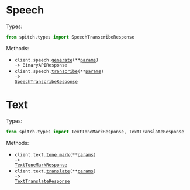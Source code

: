# Speech

Types:

```python
from spitch.types import SpeechTranscribeResponse
```

Methods:

- <code title="post /v1/speech">client.speech.<a href="./src/spitch/resources/speech.py">generate</a>(\*\*<a href="src/spitch/types/speech_generate_params.py">params</a>) -> BinaryAPIResponse</code>
- <code title="post /v1/transcriptions">client.speech.<a href="./src/spitch/resources/speech.py">transcribe</a>(\*\*<a href="src/spitch/types/speech_transcribe_params.py">params</a>) -> <a href="./src/spitch/types/speech_transcribe_response.py">SpeechTranscribeResponse</a></code>

# Text

Types:

```python
from spitch.types import TextToneMarkResponse, TextTranslateResponse
```

Methods:

- <code title="post /v1/diacritics">client.text.<a href="./src/spitch/resources/text.py">tone_mark</a>(\*\*<a href="src/spitch/types/text_tone_mark_params.py">params</a>) -> <a href="./src/spitch/types/text_tone_mark_response.py">TextToneMarkResponse</a></code>
- <code title="post /v1/translate">client.text.<a href="./src/spitch/resources/text.py">translate</a>(\*\*<a href="src/spitch/types/text_translate_params.py">params</a>) -> <a href="./src/spitch/types/text_translate_response.py">TextTranslateResponse</a></code>
